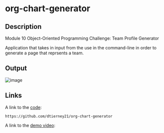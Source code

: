 # org-chart-generator
## Description
Module 10 Object-Oriented Programming Challenge: Team Profile Generator

Application that takes in input from the use in the command-line in order to generate a page that reprsents a team.

## Output
![image](https://user-images.githubusercontent.com/4752879/182997082-2d1a7687-6c80-45bc-9cf8-8605cbcab0ec.png)

## Links
A link to the [code](https://github.com/dtierney21/org-chart-generator):
```
https://github.com/dtierney21/org-chart-generator
```
A link to the [demo video]():
```
